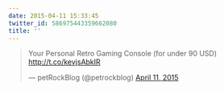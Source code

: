 ```yaml
---
date: 2015-04-11 15:33:45
twitter_id: 586975443359662080
title: ''
---
```


<blockquote class="twitter-tweet"><p lang="en" dir="ltr">Your Personal Retro Gaming Console (for under 90 USD) <a href="http://t.co/kevjsAbkIR">http://t.co/kevjsAbkIR</a></p>&mdash; petRockBlog (@petrockblog) <a href="https://twitter.com/petrockblog/status/586923601267310593?ref_src=twsrc%5Etfw">April 11, 2015</a></blockquote>
<script async src="https://platform.twitter.com/widgets.js" charset="utf-8"></script>
